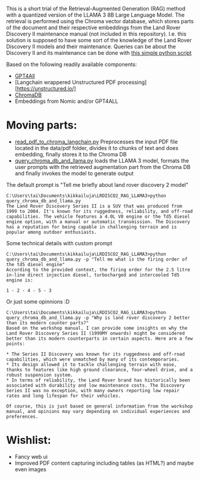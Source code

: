 This is a short trial of the Retrieval-Augmented Generation (RAG) method with a quantized version of the LLAMA 3 8B Large Language Model. The retrieval is performed using the Chroma vector database, which stores parts of the document and their respective embeddings from the Land Rover Discovery II maintenance manual (not included in this repository). I.e. this solution is supposed to have some sort of the knowledge of the Land Rover Discovery II models and their maintenance. Queries can be about the Discovery II and its maintenance can be done with [this simple python script](query_chroma_db_and_llama.py)

Based on the following readily available components:
* [GPT4All](https://www.nomic.ai/gpt4all)
* [Langchain wrappered Unstructured PDF processing][https://unstructured.io/]
* [ChromaDB](https://www.trychroma.com/)
* Embeddings from Nomic and/or GPT4ALL

# Moving parts:
  * [read_pdf_to_chroma_langchain.py](read_pdf_to_chroma_langchain.py) Preprocesses the input PDF file located in the data/pdf folder, divides it to chunks of text and does embedding, finally stores it to the Chroma DB
  * [query_chroma_db_and_llama.py](query_chroma_db_and_llama.py) loads the LLAMA 3 model, formats the user prompts with the retrieved augmentation part from the Chroma DB and finally invokes the model to generate output

The default prompt is "Tell me briefly about land rover discovery 2 model"
```
C:\Users\tai\Documents\kikkailuja\LRDISCO2_RAG_LLAMA3>python query_chroma_db_and_llama.py
The Land Rover Discovery Series II is a SUV that was produced from 1999 to 2004. It's known for its ruggedness, reliability, and off-road capabilities. The vehicle features a 4.0L V8 engine or the Td5 diesel engine option, with a manual or automatic transmission. The Discovery has a reputation for being capable in challenging terrain and is popular among outdoor enthusiasts.
```
Some technical details with custom prompt
```
C:\Users\tai\Documents\kikkailuja\LRDISCO2_RAG_LLAMA3>python query_chroma_db_and_llama.py -p "Tell me what is the firing order of the td5 diesel engine"
According to the provided context, the firing order for the 2.5 litre in-line direct injection diesel, turbocharged and intercooled Td5 engine is:

1 - 2 - 4 - 5 - 3
```
Or just some opinnions :D
```
C:\Users\tai\Documents\kikkailuja\LRDISCO2_RAG_LLAMA3>python query_chroma_db_and_llama.py -p "Why is land rover discovery 2 better than its modern counter parts?"
Based on the workshop manual, I can provide some insights on why the Land Rover Discovery Series II (1999MY onwards) might be considered better than its modern counterparts in certain aspects. Here are a few points:

* The Series II Discovery was known for its ruggedness and off-road capabilities, which were unmatched by many of its contemporaries.
* Its design allowed it to tackle challenging terrain with ease, thanks to features like high ground clearance, four-wheel drive, and a robust suspension system.
* In terms of reliability, the Land Rover brand has historically been associated with durability and low maintenance costs. The Discovery Series II was no exception, with many owners reporting low repair rates and long lifespan for their vehicles.

Of course, this is just based on general information from the workshop manual, and opinions may vary depending on individual experiences and preferences.
```
# Wishlist:
* Fancy web ui
* Improved PDF content capturing including tables (as HTML?) and maybe even images
